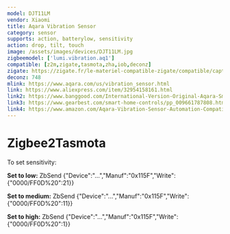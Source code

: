 ```yaml
---
model: DJT11LM
vendor: Xiaomi
title: Aqara Vibration Sensor
category: sensor
supports: action, batterylow, sensitivity 
action: drop, tilt, touch
image: /assets/images/devices/DJT11LM.jpg
zigbeemodel: ['lumi.vibration.aq1']
compatible: [z2m,zigate,tasmota,zha,iob,deconz]
zigate: https://zigate.fr/le-materiel-compatible-zigate/compatible/capteurvibration
deconz: 748
mlink: https://www.aqara.com/us/vibration_sensor.html
link: https://www.aliexpress.com/item/32954158161.html
link2: https://www.banggood.com/International-Version-Original-Aqara-Smart-Motion-Sensor-Smart-Home-Vibration-Detection-Alarm-p-1510741.html
link3: https://www.gearbest.com/smart-home-controls/pp_009661787808.html
link4: https://www.amazon.com/Aqara-Vibration-Sensor-Automation-Compatible/dp/B07PJT939B
---
```


# Zigbee2Tasmota
To set sensitivity:

**Set to low:**
ZbSend {"Device":"...","Manuf":"0x115F","Write":{"0000/FF0D%20":21}}

**Set to medium:**
ZbSend {"Device":"...","Manuf":"0x115F","Write":{"0000/FF0D%20":11}}

**Set to high:**
ZbSend {"Device":"...","Manuf":"0x115F","Write":{"0000/FF0D%20":1}}




